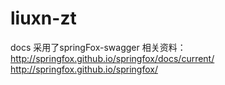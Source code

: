 # liuxn-zt

docs  采用了springFox-swagger
 相关资料：
 http://springfox.github.io/springfox/docs/current/
 http://springfox.github.io/springfox/
